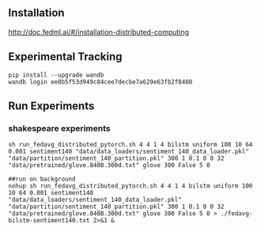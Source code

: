 ## Installation
http://doc.fedml.ai/#/installation-distributed-computing

## Experimental Tracking
```
pip install --upgrade wandb
wandb login ee0b5f53d949c84cee7decbe7a629e63fb2f8408
```

## Run Experiments


### shakespeare experiments
```
sh run_fedavg_distributed_pytorch.sh 4 4 1 4 bilstm uniform 100 10 64 0.001 sentiment140 "data/data_loaders/sentiment_140_data_loader.pkl" "data/partition/sentiment_140_partition.pkl" 300 1 0.1 0 0 32 "data/pretrained/glove.840B.300d.txt" glove 300 False 5 0

##run on background
nohup sh run_fedavg_distributed_pytorch.sh 4 4 1 4 bilstm uniform 100 10 64 0.001 sentiment140 "data/data_loaders/sentiment_140_data_loader.pkl" "data/partition/sentiment_140_partition.pkl" 300 1 0.1 0 0 32 "data/pretrained/glove.840B.300d.txt" glove 300 False 5 0 > ./fedavg-bilstm-sentiment140.txt 2>&1 &
```
